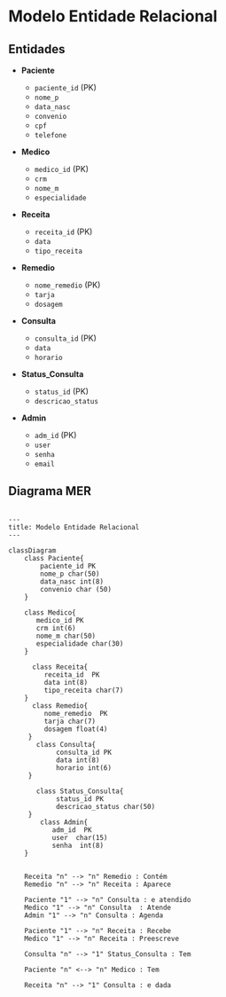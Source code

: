 # Modelo Entidade Relacional
## Entidades 

  - **Paciente**
      - `paciente_id` (PK)
      - `nome_p`
      - `data_nasc`
      - `convenio`
      - `cpf`
      - `telefone`

 - **Medico**
     - `medico_id` (PK)
     - `crm`
     - `nome_m`
     - `especialidade`
  
  - **Receita**
      -  `receita_id` (PK)
      -  `data`
      -  `tipo_receita`

  - **Remedio**
      - `nome_remedio` (PK)
      -  `tarja`
      -  `dosagem`
        
  - **Consulta**
      -  `consulta_id` (PK)
      -  `data`
      -  `horario`

  - **Status_Consulta**
      - `status_id` (PK)
      - `descricao_status`
   
  - **Admin**
      - `adm_id` (PK)
      - `user`
      - `senha`
      - `email`

        
## Diagrama MER

```mermaid

---
title: Modelo Entidade Relacional
---

classDiagram
    class Paciente{
        paciente_id PK
        nome_p char(50)
        data_nasc int(8)
        convenio char (50)
    }

    class Medico{
       medico_id PK
       crm int(6)
       nome_m char(50)
       especialidade char(30)
    }

      class Receita{
         receita_id  PK
         data int(8)
         tipo_receita char(7)
    }
      class Remedio{
         nome_remedio  PK
         tarja char(7)
         dosagem float(4)
     }   
       class Consulta{
            consulta_id PK
            data int(8)
            horario int(6)
     }

       class Status_Consulta{
            status_id PK
            descricao_status char(50)
     }
        class Admin{
           adm_id  PK
           user  char(15)
           senha  int(8)
    }
     

    Receita "n" --> "n" Remedio : Contém
    Remedio "n" --> "n" Receita : Aparece

    Paciente "1" --> "n" Consulta : e atendido
    Medico "1" --> "n" Consulta  : Atende
    Admin "1" --> "n" Consulta : Agenda
    
    Paciente "1" --> "n" Receita : Recebe
    Medico "1" --> "n" Receita : Preescreve

    Consulta "n" --> "1" Status_Consulta : Tem

    Paciente "n" <--> "n" Medico : Tem

    Receita "n" --> "1" Consulta : e dada

    
    
   
    








``` 
